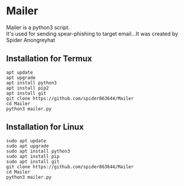 # Mailer
Mailer is a python3 script.<br>It's used for sending spear-phishing to target email...It was created by Spider Anongreyhat
## Installation for Termux
```
apt update
apt upgrade
apt install python3
apt install pip2
apt install git
git clone https://github.com/spider863644/Mailer
cd Mailer
python3 mailer.py

```
## Installation for Linux

```
sudo apt update
sudo apt upgrade
sudo apt install python3
sudo apt install pip
sudo apt install git
git clone https://github.com/spider863644/Mailer
cd Mailer
python3 mailer.py

```
